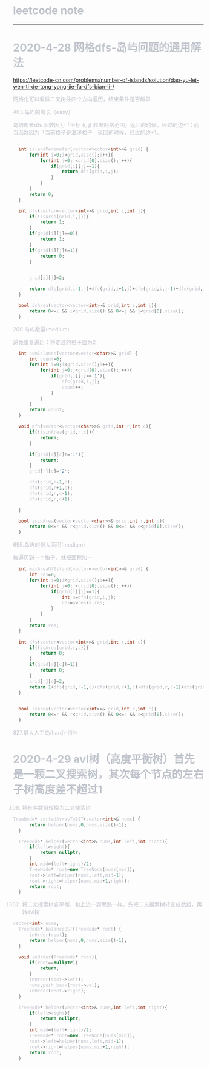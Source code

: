 # <font color="#C0C4CC">leetcode note

***
  
# 2020-4-28     网格dfs-岛屿问题的通用解法
  https://leetcode-cn.com/problems/number-of-islands/solution/dao-yu-lei-wen-ti-de-tong-yong-jie-fa-dfs-bian-li-/
  
  网格化可以看做二叉树往四个方向遍历，结束条件是否越界
  
  463.岛屿的周长（easy）
  
  岛屿周长dfs 函数因为「坐标 (i, j) 超出网格范围」返回的时候，经过的边+1；而当函数因为「当前格子是海洋格子」返回的时候，经过的边+1。
  
  ```c++
  
    int islandPerimeter(vector<vector<int>>& grid) {
        for(int i=0;i<grid.size();i++){
            for(int j=0;j<grid[0].size();j++){
                if(grid[i][j]==1){
                    return dfs(grid,i,j);
                }
            }
        }
        return 0;
    }

    int dfs(vector<vector<int>>& grid,int i,int j){
        if(!isArea(grid,i,j)){
            return 1;
        }
        if(grid[i][j]==0){
            return 1;
        }
        if(grid[i][j]!=1){
            return 0;
        }


        grid[i][j]=2;

        return dfs(grid,i-1,j)+dfs(grid,i+1,j)+dfs(grid,i,j-1)+dfs(grid,i,j+1);
    }

    bool isArea(vector<vector<int>>& grid,int i,int j){
        return 0<=i && i<grid.size() && 0<=j && j<grid[0].size();
    }

  ```
  
  200.岛屿数量(medium)
  
  避免重复遍历：将走过的格子置为2
  
  ```c++
    int numIslands(vector<vector<char>>& grid) {
        int count=0;
        for(int i=0;i<grid.size();i++){
            for(int j=0;j<grid[0].size();j++){
                if(grid[i][j]=='1'){
                    dfs(grid,i,j);
                    count++;
                }
            }
        }
        return count;
    }

    void dfs(vector<vector<char>>& grid,int r,int c){
        if(!isinArea(grid,r,c)){
            return;
        }

        if(grid[r][c]!='1'){
            return;
        }
        grid[r][c]='2';

        dfs(grid,r-1,c);
        dfs(grid,r+1,c);
        dfs(grid,r,c-1);
        dfs(grid,r,c+1);

    }

    bool isinArea(vector<vector<char>>& grid,int r,int c){
        return 0<=r && r<grid.size() && 0<=c && c<grid[0].size();
    }
  
  ```
  
  695.岛屿的最大面积(medium)
  
  每遍历到一个格子，就把面积加一
  
  ```c++
    int maxAreaOfIsland(vector<vector<int>>& grid) {
        int res=0;
        for(int i=0;i<grid.size();i++){
            for(int j=0;j<grid[0].size();j++){
                if(grid[i][j]==1){
                    int a=dfs(grid,i,j);
                    res=a>res?a:res;
                }
            }
        }
        return res;
    }

    int dfs(vector<vector<int>>& grid,int r,int c){
        if(!isArea(grid,r,c)){
            return 0;
        }
        if(grid[r][c]!=1){
            return 0;
        }
        grid[r][c]=2;
        return 1+dfs(grid,r-1,c)+dfs(grid,r+1,c)+dfs(grid,r,c-1)+dfs(grid,r,c+1);
    }


    bool isArea(vector<vector<int>>& grid,int r,int c){
        return 0<=r && r<grid.size() && 0<=c && c<grid[0].size();
    }
  
  ```
  
  827.最大人工岛(hard)-待补
  
  
# 2020-4-29     avl树（高度平衡树）首先是一颗二叉搜索树，其次每个节点的左右子树高度差不超过1
  
  108. 将有序数组转换为二叉搜索树
  
  ```c++
  TreeNode* sortedArrayToBST(vector<int>& nums) {
        return helper(nums,0,nums.size()-1);
    }

    TreeNode* helper(vector<int>& nums,int left,int right){
        if(left>right){
            return nullptr;
        }
        int mid=(left+right)/2;
        TreeNode* root=new TreeNode(nums[mid]);
        root->left=helper(nums,left,mid-1);
        root->right=helper(nums,mid+1,right);
        return root;
    }
  ```
  
  1382. 将二叉搜索树变平衡，和上边一题思路一样，先把二叉搜索树转变成数组，再转avl树
  
  ```c++
  vector<int> nums;
    TreeNode* balanceBST(TreeNode* root) {
        inOrder(root);
        return helper(nums,0,nums.size()-1);
    }

    void inOrder(TreeNode* root){
        if(root==nullptr){
            return;
        }
        inOrder(root->left);
        nums.push_back(root->val);
        inOrder(root->right);
    }

    TreeNode* helper(vector<int>& nums,int left,int right){
        if(left>right){
            return nullptr;
        }
        int mid=(left+right)/2;
        TreeNode* root=new TreeNode(nums[mid]);
        root->left=helper(nums,left,mid-1);
        root->right=helper(nums,mid+1,right);
        return root;
    }
  
  ```
  
  
  
